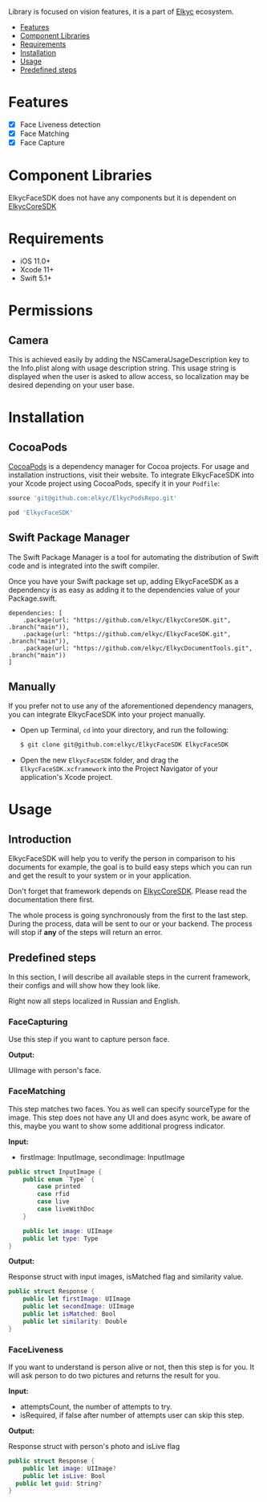 Library is focused on vision features, it is a part of [Elkyc](https://elkyc.com) ecosystem.

- [Features](#features)
- [Component Libraries](#component-libraries)
- [Requirements](#requirements)
- [Installation](#installation)
- [Usage](#usage)
- [Predefined steps](#predefined-steps)

# Features
- [x] Face Liveness detection
- [x] Face Matching
- [x] Face Capture

# Component Libraries
ElkycFaceSDK does not have any components but it is dependent on [ElkycCoreSDK](https://github.com/elkyc/ElkycCoreSDK)

# Requirements

- iOS 11.0+ 
- Xcode 11+
- Swift 5.1+

# Permissions
## Camera

This is achieved easily by adding the NSCameraUsageDescription key to the Info.plist along with usage description string. This usage string is displayed when the user is asked to allow access, so localization may be desired depending on your user base.

# Installation
## CocoaPods

[CocoaPods](https://cocoapods.org) is a dependency manager for Cocoa projects. For usage and installation instructions, visit their website. To integrate ElkycFaceSDK into your Xcode project using CocoaPods, specify it in your `Podfile`:

```ruby
source 'git@github.com:elkyc/ElkycPodsRepo.git'

pod 'ElkycFaceSDK'
```
## Swift Package Manager

The Swift Package Manager is a tool for automating the distribution of Swift code and is integrated into the swift compiler.

Once you have your Swift package set up, adding ElkycFaceSDK as a dependency is as easy as adding it to the dependencies value of your Package.swift.

```
dependencies: [
    .package(url: "https://github.com/elkyc/ElkycCoreSDK.git", .branch("main")),
    .package(url: "https://github.com/elkyc/ElkycFaceSDK.git", .branch("main")),
    .package(url: "https://github.com/elkyc/ElkycDocumentTools.git", .branch("main"))
]
```

## Manually

If you prefer not to use any of the aforementioned dependency managers, you can integrate ElkycFaceSDK into your project manually.

- Open up Terminal, `cd` into your directory, and run the following:

  ```bash
  $ git clone git@github.com:elkyc/ElkycFaceSDK ElkycFaceSDK
  ```
- Open the new `ElkycFaceSDK` folder, and drag the `ElkycFaceSDK.xcframework` into the Project Navigator of your application's Xcode project.

# Usage
## Introduction
ElkycFaceSDK will help you to verify the person in comparison to his documents for example, the goal is to build easy steps which you can run and get the result to your system or in your application.

Don't forget that framework depends on [ElkycCoreSDK](https://github.com/elkyc/ElkycCoreSDK). Please read the documentation there first.

The whole process is going synchronously from the first to the last step. During the process, data will be sent to our or your backend. The process will stop if **any** of the steps will return an error.

## Predefined steps
In this section, I will describe all available steps in the current framework, their configs and will show how they look like. 

Right now all steps localized in Russian and English.

### FaceCapturing
Use this step if you want to capture person face.

**Output:**

UIImage with person's face.

### FaceMatching
This step matches two faces. You as well can specify sourceType for the image. This step does not have any UI and does async work, be aware of this, maybe you want to show some additional progress indicator.

**Input:**

- firstImage: InputImage, secondImage: InputImage

```swift
public struct InputImage {
	public enum `Type` {
		case printed
		case rfid
		case live
		case liveWithDoc
	}

	public let image: UIImage
	public let type: Type
}
```

**Output:**

Response struct with input images, isMatched flag and similarity value.

```swift
public struct Response {
	public let firstImage: UIImage
	public let secondImage: UIImage
	public let isMatched: Bool
	public let similarity: Double
}
```

### FaceLiveness
If you want to understand is person alive or not, then this step is for you. It will ask person to do two pictures and returns the result for you.

**Input:**

- attemptsCount, the number of attempts to try.
- isRequired, if false after number of attempts user can skip this step.

**Output:**

Response struct with person's photo and isLive flag

```swift
public struct Response {
	public let image: UIImage?
	public let isLive: Bool
  public let guid: String?
}
```
